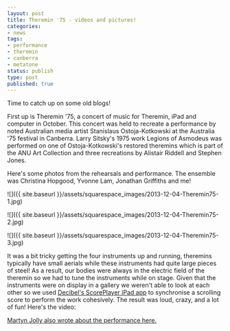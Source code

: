 ```yaml
---
layout: post
title: Theremin '75 - videos and pictures!
categories:
- news
tags:
- performance
- theremin
- canberra
- metatone
status: publish
type: post
published: true
---
```


Time to catch up on some old blogs!

First up is Theremin '75, a concert of music for Theremin, iPad and computer in October. This concert was held to recreate a performance by noted Australian media artist Stanislaus Ostoja-Kotkowski at the Australia '75 festival in Canberra. Larry Sitsky's 1975 work Legions of Asmodeus was performed on one of Ostoja-Kotkowski's restored theremins which is part of the ANU Art Collection and three recreations by Alistair Riddell and Stephen Jones.

Here's some photos from the rehearsals and performance. The ensemble was Christina Hopgood, Yvonne Lam, Jonathan Griffiths and me!

![]({{ site.baseurl }}/assets/squarespace_images/2013-12-04-Theremin75-1.jpg)

![]({{ site.baseurl }}/assets/squarespace_images/2013-12-04-Theremin75-2.jpg)

![]({{ site.baseurl }}/assets/squarespace_images/2013-12-04-Theremin75-3.jpg)

It was a bit tricky getting the four instruments up and running, theremins typically have small aerials while these instruments had quite large pieces of steel! As a result, our bodies were always in the electric field of the theremin so we had to tune the instruments while on stage. Given that the instruments were on display in a gallery we weren't able to look at each other so we used [Decibel's ScorePlayer iPad app](http://decibel.waapamusic.com/decibelscoreplayer/) to synchronise a scrolling score to perform the work cohesively. The result was loud, crazy, and a lot of fun! Here's the video:

[Martyn Jolly also wrote about the performance here.](http://martynjolly.com/2013/11/18/video-of-stanislaus-ostoja-kotkowski-theremin-performance-2/)
